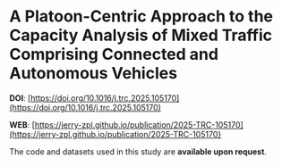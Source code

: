 # A Platoon-Centric Approach to the Capacity Analysis of Mixed Traffic Comprising Connected and Autonomous Vehicles

**DOI**: [https://doi.org/10.1016/j.trc.2025.105170](https://doi.org/10.1016/j.trc.2025.105170)

**WEB**: [https://jerry-zpl.github.io/publication/2025-TRC-105170](https://jerry-zpl.github.io/publication/2025-TRC-105170}

The code and datasets used in this study are **available upon request**. 
